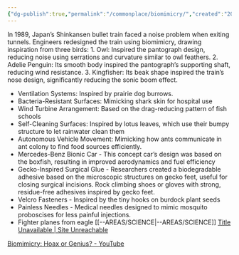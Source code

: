 ```yaml
---
{"dg-publish":true,"permalink":"/commonplace/biomimicry/","created":"2025-03-25T16:56:23.379+08:00","updated":"2025-03-25T19:25:55.558+08:00"}
---
```


In 1989, Japan’s Shinkansen bullet train faced a noise problem when exiting tunnels. Engineers redesigned the train using biomimicry, drawing inspiration from three birds:
	1.	Owl: Inspired the pantograph design, reducing noise using serrations and curvature similar to owl feathers.
	2.	Adelie Penguin: Its smooth body inspired the pantograph’s supporting shaft, reducing wind resistance.
	3.	Kingfisher: Its beak shape inspired the train’s nose design, significantly reducing the sonic boom effect.

- Ventilation Systems: Inspired by prairie dog burrows.
- Bacteria-Resistant Surfaces: Mimicking shark skin for hospital use
- Wind Turbine Arrangement: Based on the drag-reducing pattern of fish schools
- Self-Cleaning Surfaces: Inspired by lotus leaves, which use their bumpy structure to let rainwater clean them
- Autonomous Vehicle Movement: Mimicking how ants communicate in ant colony to find food sources efficiently.
- Mercedes-Benz Bionic Car - This concept car’s design was based on the boxfish, resulting in improved aerodynamics and fuel efficiency
- Gecko-Inspired Surgical Glue - Researchers created a biodegradable adhesive based on the microscopic structures on gecko feet, useful for closing surgical incisions. Rock climbing shoes or gloves with strong, residue-free adhesives inspired by gecko feet.
- Velcro Fasteners - Inspired by the tiny hooks on burdock plant seeds
- Painless Needles - Medical needles designed to mimic mosquito proboscises for less painful injections.
- Fighter planes from eagle
[[--AREAS/SCIENCE\|--AREAS/SCIENCE]]
[Title Unavailable \| Site Unreachable](https://youtu.be/iMtXqTmfta0?si=6tZTkSOG_WusjSMr)

[Biomimicry: Hoax or Genius? - YouTube](https://youtu.be/_KowHG5Wbgk?si=r6gnUZRlsQmdxwRM)
